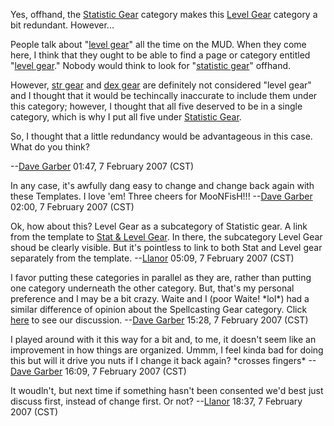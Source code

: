 Yes, offhand, the [Statistic
Gear](:Category:_Statistic_Gear.md "wikilink") category makes this
[Level Gear](:Category:_Level_Gear.md "wikilink") category a bit
redundant. However...

People talk about "[level gear](:Category:_Level_Gear.md "wikilink")"
all the time on the MUD. When they come here, I think that they ought to
be able to find a page or category entitled "[level
gear](:Category:_Level_Gear.md "wikilink")." Nobody would think to look
for "[statistic gear](:Category:_Statistic_Gear.md "wikilink")" offhand.

However, [str gear](:Category:_Str_Gear.md "wikilink") and [dex
gear](:Category:_Dex_Gear.md "wikilink") are definitely not considered
"level gear" and I thought that it would be techincally inaccurate to
include them under this category; however, I thought that all five
deserved to be in a single category, which is why I put all five under
[Statistic Gear](:Category:_Statistic_Gear.md "wikilink").

So, I thought that a little redundancy would be advantageous in this
case. What do you think?

--[Dave Garber](User:DaveGarber1975.md "wikilink") 01:47, 7 February
2007 (CST)

In any case, it's awfully dang easy to change and change back again with
these Templates. I love 'em! Three cheers for MooNFisH!!! --[Dave
Garber](User:DaveGarber1975.md "wikilink") 02:00, 7 February 2007 (CST)

  
Ok, how about this? Level Gear as a subcategory of Statistic gear. A
link from the template to [Stat & Level
Gear](:Category:Statistic_Gear.md "wikilink"). In there, the subcategory
Level Gear shoud be clearly visible. But it's pointless to link to both
Stat and Level gear separately from the template.
--[Llanor](User:MooNFisH.md "wikilink") 05:09, 7 February 2007 (CST)

<!-- -->

  
  
I favor putting these categories in parallel as they are, rather than
putting one category underneath the other category. But, that's my
personal preference and I may be a bit crazy. Waite and I (poor Waite!
\*lol\*) had a similar difference of opinion about the Spellcasting Gear
category. Click [here](:Category_talk:_Spellcasting_Gear.md "wikilink")
to see our discussion. --[Dave
Garber](User:DaveGarber1975.md "wikilink") 15:28, 7 February 2007 (CST)

<!-- -->

  
  
I played around with it this way for a bit and, to me, it doesn't seem
like an improvement in how things are organized. Ummm, I feel kinda bad
for doing this but will it drive you nuts if I change it back again?
\*crosses fingers\* --[Dave Garber](User:DaveGarber1975.md "wikilink")
16:09, 7 February 2007 (CST)

<!-- -->

  
  
It woudln't, but next time if something hasn't been consented we'd best
just discuss first, instead of change first. Or not?
--[Llanor](User:MooNFisH.md "wikilink") 18:37, 7 February 2007 (CST)
